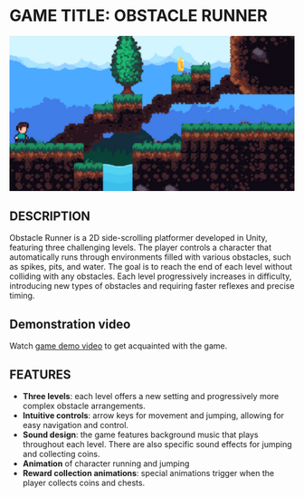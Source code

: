 # GAME TITLE: OBSTACLE RUNNER

![Screenshot](Images/2D.png)

## DESCRIPTION
Obstacle Runner is a 2D side-scrolling platformer developed in Unity, featuring three challenging levels. The player controls a character that automatically runs through environments filled with various obstacles, such as spikes, pits, and water. The goal is to reach the end of each level without colliding with any obstacles. Each level progressively increases in difficulty, introducing new types of obstacles and requiring faster reflexes and precise timing.

## Demonstration video
Watch [game demo video](https://drive.google.com/file/d/1XuDSMgaInR1-Q99Uwi5TNUiXbRO4l-TZ/view?usp=sharing) to get acquainted with the game.

## FEATURES
- **Three levels**: each level offers a new setting and progressively more complex obstacle arrangements.
- **Intuitive controls**: arrow keys for movement and jumping, allowing for easy navigation and control.
- **Sound design**: the game features background music that plays throughout each level. There are also specific sound effects for jumping and collecting coins.
- **Animation** of character running and jumping
- **Reward collection animations**: special animations trigger when the player collects coins and chests.
